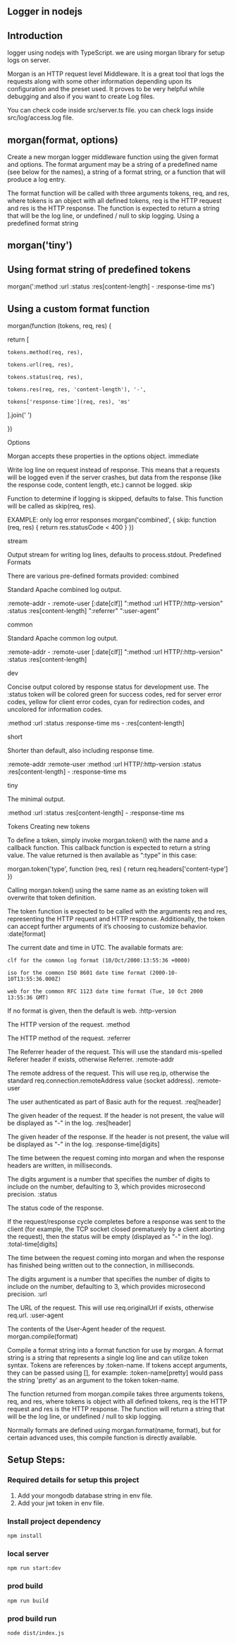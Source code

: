 ## Logger in nodejs

## Introduction
  logger using nodejs with TypeScript. we are using morgan library for setup logs on server.

  Morgan is an HTTP request level Middleware. It is a great tool that logs the requests along with some other information depending upon its configuration and the preset used. It proves to be very helpful while debugging and also if you want to create Log files.

  You can check code inside src/server.ts file.
  you can check logs inside src/log/access.log file.

## morgan(format, options)

Create a new morgan logger middleware function using the given format and options. The format argument may be a string of a predefined name (see below for the names), a string of a format string, or a function that will produce a log entry.

The format function will be called with three arguments tokens, req, and res, where tokens is an object with all defined tokens, req is the HTTP request and res is the HTTP response. The function is expected to return a string that will be the log line, or undefined / null to skip logging.
Using a predefined format string

## morgan('tiny')

## Using format string of predefined tokens

morgan(':method :url :status :res[content-length] - :response-time ms')

## Using a custom format function

morgan(function (tokens, req, res) {

  return [

    tokens.method(req, res),

    tokens.url(req, res),

    tokens.status(req, res),

    tokens.res(req, res, 'content-length'), '-',

    tokens['response-time'](req, res), 'ms'

  ].join(' ')

})

Options

Morgan accepts these properties in the options object.
immediate

Write log line on request instead of response. This means that a requests will be logged even if the server crashes, but data from the response (like the response code, content length, etc.) cannot be logged.
skip

Function to determine if logging is skipped, defaults to false. This function will be called as skip(req, res).

EXAMPLE: only log error responses
morgan('combined', {
  skip: function (req, res) { return res.statusCode < 400 }
})

stream

Output stream for writing log lines, defaults to process.stdout.
Predefined Formats

There are various pre-defined formats provided:
combined

Standard Apache combined log output.

:remote-addr - :remote-user [:date[clf]] ":method :url HTTP/:http-version" :status :res[content-length] ":referrer" ":user-agent"

common

Standard Apache common log output.

:remote-addr - :remote-user [:date[clf]] ":method :url HTTP/:http-version" :status :res[content-length]

dev

Concise output colored by response status for development use. The :status token will be colored green for success codes, red for server error codes, yellow for client error codes, cyan for redirection codes, and uncolored for information codes.

:method :url :status :response-time ms - :res[content-length]

short

Shorter than default, also including response time.

:remote-addr :remote-user :method :url HTTP/:http-version :status :res[content-length] - :response-time ms

tiny

The minimal output.

:method :url :status :res[content-length] - :response-time ms

Tokens
Creating new tokens

To define a token, simply invoke morgan.token() with the name and a callback function. This callback function is expected to return a string value. The value returned is then available as “:type” in this case:

morgan.token('type', function (req, res) { return req.headers['content-type'] })

Calling morgan.token() using the same name as an existing token will overwrite that token definition.

The token function is expected to be called with the arguments req and res, representing the HTTP request and HTTP response. Additionally, the token can accept further arguments of it’s choosing to customize behavior.
:date[format]

The current date and time in UTC. The available formats are:

    clf for the common log format (10/Oct/2000:13:55:36 +0000)

    iso for the common ISO 8601 date time format (2000-10-10T13:55:36.000Z)

    web for the common RFC 1123 date time format (Tue, 10 Oct 2000 13:55:36 GMT)

If no format is given, then the default is web.
:http-version

The HTTP version of the request.
:method

The HTTP method of the request.
:referrer

The Referrer header of the request. This will use the standard mis-spelled Referer header if exists, otherwise Referrer.
:remote-addr

The remote address of the request. This will use req.ip, otherwise the standard req.connection.remoteAddress value (socket address).
:remote-user

The user authenticated as part of Basic auth for the request.
:req[header]

The given header of the request. If the header is not present, the value will be displayed as "-" in the log.
:res[header]

The given header of the response. If the header is not present, the value will be displayed as "-" in the log.
:response-time[digits]

The time between the request coming into morgan and when the response headers are written, in milliseconds.

The digits argument is a number that specifies the number of digits to include on the number, defaulting to 3, which provides microsecond precision.
:status

The status code of the response.

If the request/response cycle completes before a response was sent to the client (for example, the TCP socket closed prematurely by a client aborting the request), then the status will be empty (displayed as "-" in the log).
:total-time[digits]

The time between the request coming into morgan and when the response has finished being written out to the connection, in milliseconds.

The digits argument is a number that specifies the number of digits to include on the number, defaulting to 3, which provides microsecond precision.
:url

The URL of the request. This will use req.originalUrl if exists, otherwise req.url.
:user-agent

The contents of the User-Agent header of the request.
morgan.compile(format)

Compile a format string into a format function for use by morgan. A format string is a string that represents a single log line and can utilize token syntax. Tokens are references by :token-name. If tokens accept arguments, they can be passed using [], for example: :token-name[pretty] would pass the string 'pretty' as an argument to the token token-name.

The function returned from morgan.compile takes three arguments tokens, req, and res, where tokens is object with all defined tokens, req is the HTTP request and res is the HTTP response. The function will return a string that will be the log line, or undefined / null to skip logging.

Normally formats are defined using morgan.format(name, format), but for certain advanced uses, this compile function is directly available.

## Setup Steps:
### Required details for setup this project
   1. Add your mongodb database string in env file.
   2. Add your jwt token in env file.
   
### Install project dependency
`npm install`
### local server
`npm run start:dev`
### prod build
`npm run build`
### prod build run
`node dist/index.js`

